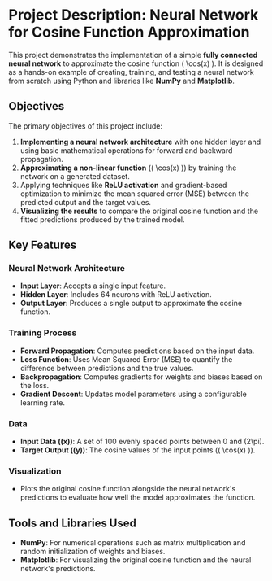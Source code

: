 # Project Description: Neural Network for Cosine Function Approximation  

This project demonstrates the implementation of a simple **fully connected neural network** to approximate the cosine function \( \cos(x) \). It is designed as a hands-on example of creating, training, and testing a neural network from scratch using Python and libraries like **NumPy** and **Matplotlib**.  

## Objectives  
The primary objectives of this project include:  
1. **Implementing a neural network architecture** with one hidden layer and using basic mathematical operations for forward and backward propagation.  
2. **Approximating a non-linear function** (\( \cos(x) \)) by training the network on a generated dataset.  
3. Applying techniques like **ReLU activation** and gradient-based optimization to minimize the mean squared error (MSE) between the predicted output and the target values.  
4. **Visualizing the results** to compare the original cosine function and the fitted predictions produced by the trained model.  

## Key Features  
### Neural Network Architecture  
- **Input Layer**: Accepts a single input feature.  
- **Hidden Layer**: Includes 64 neurons with ReLU activation.  
- **Output Layer**: Produces a single output to approximate the cosine function.  

### Training Process  
- **Forward Propagation**: Computes predictions based on the input data.  
- **Loss Function**: Uses Mean Squared Error (MSE) to quantify the difference between predictions and the true values.  
- **Backpropagation**: Computes gradients for weights and biases based on the loss.  
- **Gradient Descent**: Updates model parameters using a configurable learning rate.  

### Data  
- **Input Data (\(x\))**: A set of 100 evenly spaced points between 0 and \(2\pi\).  
- **Target Output (\(y\))**: The cosine values of the input points (\( \cos(x) \)).  

### Visualization  
- Plots the original cosine function alongside the neural network's predictions to evaluate how well the model approximates the function.  

## Tools and Libraries Used  
- **NumPy**: For numerical operations such as matrix multiplication and random initialization of weights and biases.  
- **Matplotlib**: For visualizing the original cosine function and the neural network's predictions.  


